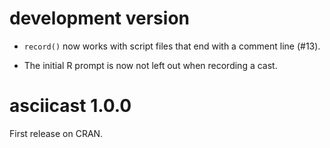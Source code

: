 
# development version

* `record()` now works with script files that end with a comment line (#13).

* The initial R prompt is now not left out when recording a cast.

# asciicast 1.0.0

First release on CRAN.
